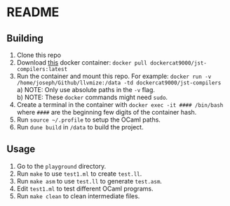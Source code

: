 # README

## Building 
 1) Clone this repo
 2) Download [this](https://hub.docker.com/repository/docker/dockercat9000/jst-compilers) docker container: `docker pull dockercat9000/jst-compilers:latest`
 3) Run the container and mount this repo. For example: `docker run -v /home/joseph/Github/llvmize:/data -td dockercat9000/jst-compilers`  
  a) NOTE: Only use absolute paths in the `-v` flag.  
  b) NOTE: These `docker` commands might need `sudo`.  
 4) Create a terminal in the container with `docker exec -it #### /bin/bash` where `####` are the beginning few digits of the container hash.
 5) Run `source ~/.profile` to setup the OCaml paths.
 6) Run `dune build` in `/data` to build the project.

## Usage
 1) Go to the `playground` directory.
 2) Run `make` to use `test1.ml` to create `test.ll`.
 3) Run `make asm` to use `test.ll` to generate `test.asm`.
 4) Edit `test1.ml` to test different OCaml programs.
 4) Run `make clean` to clean intermediate files.